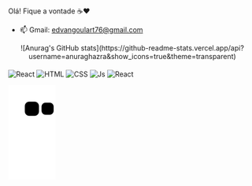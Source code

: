 Olá! Fique a vontade ☕❤️

- 📫 Gmail: edvangoulart76@gmail.com

<div align="center">
   ![Anurag's GitHub stats](https://github-readme-stats.vercel.app/api?username=anuraghazra&show_icons=true&theme=transparent)
</div>
  
 <div style="display: inline_block"><br>
  <img align="center" alt="React" height="40" width="50" src="https://cdn.jsdelivr.net/gh/devicons/devicon/icons/c/c-original.svg">
  <img align="center" alt="HTML" height="40" width="50" src="https://cdn.jsdelivr.net/gh/devicons/devicon/icons/html5/html5-original-wordmark.svg">
  <img align="center" alt="CSS" height="40" width="50" src="https://cdn.jsdelivr.net/gh/devicons/devicon/icons/css3/css3-original-wordmark.svg">
  <img align="center" alt="Js" height="40" width="50" src="https://cdn.jsdelivr.net/gh/devicons/devicon/icons/javascript/javascript-original.svg">
  <img align="center" alt="React" height="40" width="50" src="https://cdn.jsdelivr.net/gh/devicons/devicon/icons/java/java-original-wordmark.svg"> 
</div>
  
  ![snake gif](https://github.com/EdvanGoulart/EdvanGoulart/blob/output/github-contribution-grid-snake.svg)

